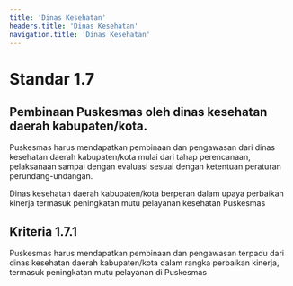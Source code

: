 ```yaml
---
title: 'Dinas Kesehatan'
headers.title: 'Dinas Kesehatan'
navigation.title: 'Dinas Kesehatan'
---
```


# Standar 1.7 
## Pembinaan Puskesmas oleh dinas kesehatan daerah kabupaten/kota.

Puskesmas harus mendapatkan pembinaan dan pengawasan dari dinas kesehatan daerah kabupaten/kota mulai dari tahap perencanaan, pelaksanaan sampai dengan evaluasi sesuai dengan ketentuan peraturan perundang-undangan. 

Dinas kesehatan daerah kabupaten/kota berperan dalam upaya perbaikan kinerja termasuk peningkatan mutu pelayanan kesehatan Puskesmas
## Kriteria 1.7.1 
Puskesmas harus mendapatkan pembinaan dan pengawasan terpadu dari dinas kesehatan daerah kabupaten/kota dalam rangka perbaikan kinerja, termasuk peningkatan mutu pelayanan di Puskesmas
